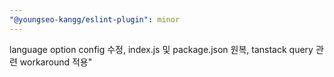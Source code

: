 ```yaml
---
"@youngseo-kangg/eslint-plugin": minor
---
```


language option config 수정, index.js 및 package.json 원복, tanstack query 관련 workaround 적용"

